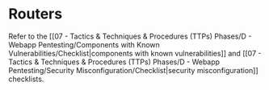 # Routers

Refer to the [[07 - Tactics & Techniques & Procedures (TTPs) Phases/D - Webapp Pentesting/Components with Known Vulnerabilities/Checklist|components with known vulnerabilities]] and [[07 - Tactics & Techniques & Procedures (TTPs) Phases/D - Webapp Pentesting/Security Misconfiguration/Checklist|security misconfiguration]] checklists.